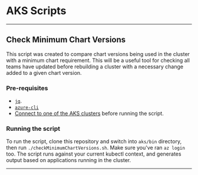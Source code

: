 # AKS Scripts
-------------


## Check Minimum Chart Versions
This script was created to compare chart versions being used in the cluster with a minimum chart requirement. This will be a useful tool for checking all teams have updated before rebuilding a cluster with a necessary change added to a given chart version.

### Pre-requisites

- [`jq`](https://stedolan.github.io/jq/download/). 
- [`azure-cli`](https://docs.microsoft.com/en-us/cli/azure/install-azure-cli)
- [Connect to one of the AKS clusters](https://hmcts.github.io/ways-of-working/troubleshooting/) before running the script.

### Running the script
To run the script, clone this repository and switch into `aks/bin` directory, then run `./checkMinimumChartVersions.sh`. Make sure you've ran `az login` too. The script runs against your current kubectl context, and generates output based on applications running in the cluster.

------------